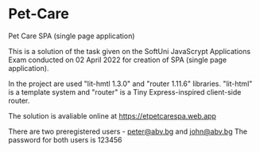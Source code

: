 # Pet-Care
Pet Care SPA (single page application)

This is a solution of the task given on the SoftUni JavaScrypt Applications Exam conducted on 02 April 2022 for creation of SPA (single page application).

In the project are used "lit-hmtl 1.3.0" and "router 1.11.6" libraries. "lit-html" is a template system and "router" is a Tiny Express-inspired client-side router.

The solution is avaliable online at https://etpetcarespa.web.app

There are two preregistered users - peter@abv.bg and john@abv.bg The password for both users is 123456

